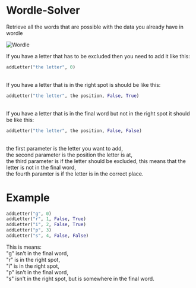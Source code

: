 # Wordle-Solver
Retrieve all the words that are possible with the data you already have in wordle

![Wordle](https://i.imgur.com/lEQ1xAs.png)

If you have a letter that has to be excluded then you need to add it like this:
```python
addLetter("the letter", 0)
```
\
If you have a letter that is in the right spot is should be like this:
```python
addLetter("the letter", the position, False, True)
```
\
If you have a letter that is in the final word but not in the right spot it should be like this:
```python
addLetter("the letter", the position, False, False)
```
\
the first parameter is the letter you want to add,\
the second parameter is the position the letter is at,\
the third parameter is if the letter should be excluded, this means that the letter is not in the final word,\
the fourth paramter is if the letter is in the correct place.

# Example

```python
addLetter("g", 0)
addLetter("r", 1, False, True)
addLetter("i", 2, False, True)
addLetter("p", 3)
addLetter("s", 4, False, False)
```

This is means:\
"g" isn't in the final word,\
"r" is in the right spot,\
"i" is in the right spot,\
"p" isn't in the final word,\
"s" isn't in the right spot, but is somewhere in the final word.
